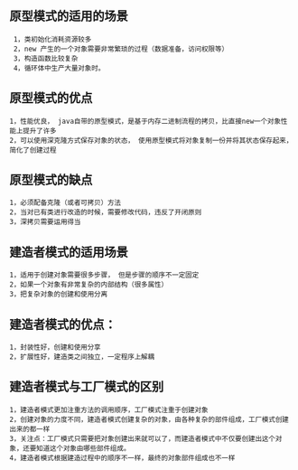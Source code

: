 ## 原型模式的适用的场景
```
 1，类初始化消耗资源较多
 2，new 产生的一个对象需要非常繁琐的过程（数据准备，访问权限等）
 3，构造函数比较复杂
 4，循环体中生产大量对象时。
 ```
 ## 原型模式的优点
 ```
1，性能优良， java自带的原型模式，是基于内存二进制流程的拷贝，比直接new一个对象性能上提升了许多
2，可以使用深克隆方式保存对象的状态， 使用原型模式将对象复制一份并将其状态保存起来，简化了创建过程
```
## 原型模式的缺点
```
1，必须配备克隆（或者可拷贝）方法
2，当对已有类进行改造的时候，需要修改代码，违反了开闭原则
3，深拷贝需要运用得当
```

## 建造者模式的适用场景
```
1，适用于创建对象需要很多步骤， 但是步骤的顺序不一定固定
2，如果一个对象有非常复杂的内部结构（很多属性）
3，把复杂对象的创建和使用分离
```
## 建造者模式的优点：
```
1，封装性好，创建和使用分享
2，扩展性好，建造类之间独立，一定程序上解耦 
```
## 建造者模式与工厂模式的区别
```
1，建造者模式更加注重方法的调用顺序，工厂模式注重于创建对象
2，创建对象的力度不同，建造者模式创建复杂的对象，由各种复杂的部件组成，工厂模式创建出来的都一样
3，关注点：工厂模式只需要把对象创建出来就可以了，而建造者模式中不仅要创建出这个对象，还要知道这个对象由哪些部件组成。
4，建造者模式根据建造过程中的顺序不一样，最终的对象部件组成也不一样
```